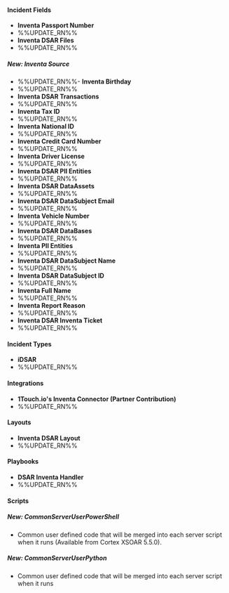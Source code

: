 
#### Incident Fields
- **Inventa Passport Number**
- %%UPDATE_RN%%
- **Inventa DSAR Files**
- %%UPDATE_RN%%
##### New: **Inventa Source**
- %%UPDATE_RN%%- **Inventa Birthday**
- %%UPDATE_RN%%
- **Inventa DSAR Transactions**
- %%UPDATE_RN%%
- **Inventa Tax ID**
- %%UPDATE_RN%%
- **Inventa National ID**
- %%UPDATE_RN%%
- **Inventa Credit Card Number**
- %%UPDATE_RN%%
- **Inventa Driver License**
- %%UPDATE_RN%%
- **Inventa DSAR PII Entities**
- %%UPDATE_RN%%
- **Inventa DSAR DataAssets**
- %%UPDATE_RN%%
- **Inventa DSAR DataSubject Email**
- %%UPDATE_RN%%
- **Inventa Vehicle Number**
- %%UPDATE_RN%%
- **Inventa DSAR DataBases**
- %%UPDATE_RN%%
- **Inventa PII Entities**
- %%UPDATE_RN%%
- **Inventa DSAR DataSubject Name**
- %%UPDATE_RN%%
- **Inventa DSAR DataSubject ID**
- %%UPDATE_RN%%
- **Inventa Full Name**
- %%UPDATE_RN%%
- **Inventa Report Reason**
- %%UPDATE_RN%%
- **Inventa DSAR Inventa Ticket**
- %%UPDATE_RN%%

#### Incident Types
- **iDSAR**
- %%UPDATE_RN%%

#### Integrations
- **1Touch.io's Inventa Connector (Partner Contribution)**
- %%UPDATE_RN%%

#### Layouts
- **Inventa DSAR Layout**
- %%UPDATE_RN%%

#### Playbooks
- **DSAR Inventa Handler**
- %%UPDATE_RN%%

#### Scripts
##### New: **CommonServerUserPowerShell**
- Common user defined code that will be merged into each server script when it runs (Available from Cortex XSOAR 5.5.0).
##### New: **CommonServerUserPython**
- Common user defined code that will be merged into each server script when it runs